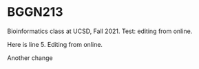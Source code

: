 # BGGN213
Bioinformatics class at UCSD, Fall 2021.
Test: editing from online.

Here is line 5. Editing from online.

Another change